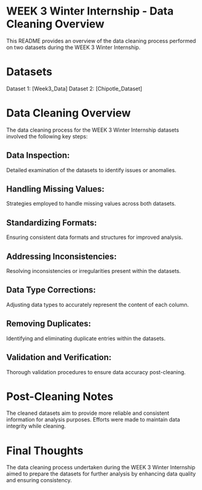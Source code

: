 # WEEK 3 Winter Internship - Data Cleaning Overview
This README provides an overview of the data cleaning process performed on two datasets during the WEEK 3 Winter Internship.

# Datasets
Dataset 1: [Week3_Data]
Dataset 2: [Chipotle_Dataset]

# Data Cleaning Overview
The data cleaning process for the WEEK 3 Winter Internship datasets involved the following key steps:

 ## Data Inspection:
  Detailed examination of the datasets to identify issues or anomalies.
  
 ##  Handling Missing Values:
  Strategies employed to handle missing values across both datasets.
  
 ## Standardizing Formats:
  Ensuring consistent data formats and structures for improved analysis.

 ## Addressing Inconsistencies:
  Resolving inconsistencies or irregularities present within the datasets.

 ## Data Type Corrections:
  Adjusting data types to accurately represent the content of each column.
  
 ## Removing Duplicates:
  Identifying and eliminating duplicate entries within the datasets.

 ## Validation and Verification:
  Thorough validation procedures to ensure data accuracy post-cleaning.

  
# Post-Cleaning Notes
The cleaned datasets aim to provide more reliable and consistent information for analysis purposes.
Efforts were made to maintain data integrity while cleaning.

# Final Thoughts
The data cleaning process undertaken during the WEEK 3 Winter Internship aimed to prepare the datasets for further analysis by enhancing data quality and ensuring consistency.
